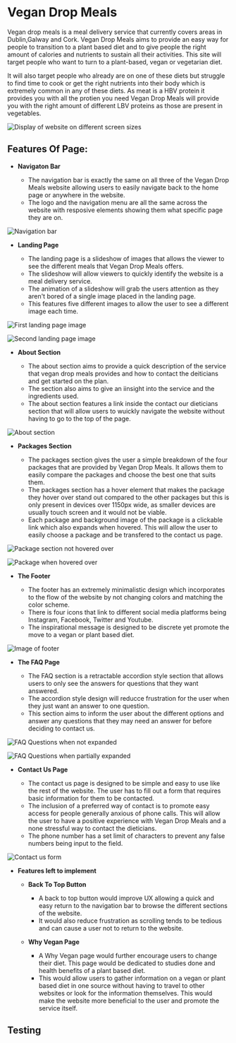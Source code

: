 # **Vegan Drop Meals**
Vegan drop meals is a meal delivery service that currently covers areas in Dublin,Galway and Cork. Vegan Drop Meals aims to provide an easy way for people to transition to a plant based diet and to give people the right amount of calories and nutrients to sustain all their activities. This site will target people who want to turn to a plant-based, vegan or vegetarian diet.

 It will also target people who already are on one of these diets but struggle to find time to cook or get the right nutrients into their body which is extremely common in any of these diets. As meat is a HBV protein it provides you with all the protien you need Vegan Drop Meals will provide you with the right amount of different LBV proteins as those are present in vegetables.

 ![Display of website on different screen sizes](assets/images/device-view.PNG)

 ## Features Of Page:

 - **Navigaton Bar**

   - The navigation bar is exactly the same on all three of the Vegan Drop Meals website allowing users to easily navigate back to the home page or anywhere in the website.
   - The logo and the navigation menu are all the same across the website with resposive elements showing them what specific page they are on.

![Navigation bar](assets/images/nav-bar.PNG)

- **Landing Page**

  - The landing page is a slideshow of images that allows the viewer to see the different meals that Vegan Drop Meals offers.
  - The slideshow will allow viewers to quickly identify the website is a meal delivery service.
  - The animation of a slideshow will grab the users attention as they aren't bored of a single image placed in the landing page.
  - This features five different images to allow the user to see a different image each time.

![First landing page image](assets/images/landing-page1.PNG)

![Second landing page image](assets/images/landing-page2.PNG)

- **About Section**

  - The about section aims to provide a quick description of the service that vegan drop meals provides and how to contact the deiticians and get started on the plan.
  - The section also aims to give an iinsight into the service and the ingredients used.
  - The about section features a link inside the contact our dieticians section that will allow users to wuickly navigate the website without having to go to the top of the page.

![About section](assets/images/about-img.PNG)

- **Packages Section**

  - The packages section gives the user a simple breakdown of the four packages that are provided by Vegan Drop Meals. It allows them to easily compare the packages and choose the best one that suits them.
  - The packages section has a hover element that makes the package they hover over stand out compared to the other packages but this is only present in devices over 1150px wide, as smaller devices are usually touch screen and it would not be viable.
  - Each package and background image of the package is a clickable link which also expands when hovered. This will allow the user to easily choose a package and be transfered to the contact us page.

![Package section not hovered over](assets/images/package-readme.PNG)

![Package when hovered over](assets/images/package-hover.PNG)

- **The Footer**

  - The footer has an extremely minimalistic design which incorporates to the flow of the website by not changing colors and matching the color scheme.
  - There is four icons that link to different social media platforms being Instagram, Facebook, Twitter and Youtube.
  - The inspirational message is designed to be discrete yet promote the move to a vegan or plant based diet.

![Image of footer](assets/images/footer-img.PNG)

- **The FAQ Page**
  
  - The FAQ section is a retractable accordion style section that allows users to only see the answers for questions that they want answered.
  - The accordion style design will reducce frustration for the user when they just want an answer to one question.
  - This section aims to inform the user about the different options and answer any questions that they may need an answer for before deciding to contact us.

![FAQ Questions when not expanded](assets/images/faq-not-expanded.PNG)

![FAQ Questions when partially expanded](assets/images/faq-part-expanded.PNG)

- **Contact Us Page**

  - The contact us page is designed to be simple and easy to use like the rest of the website. The user has to fill out a form that requires basic information for them to be    contacted.
  - The inclusion of a preferred way of contact is to promote easy access for people generally anxious of phone calls. This will allow the user to have a positive experience   with Vegan Drop Meals and a none stressful way to contact the dieticians.
  - The phone number has a set limit of characters to prevent any false numbers being input to the field.

![Contact us form](assets/images/contactus-form.PNG)

- **Features left to implement**

  - **Back To Top Button**

    - A back to top button would improve UX allowing a quick and easy return to the navigation bar to browse the different sections of the website.
    - It would also reduce frustration as scrolling tends to be tedious and can cause a user not to return to the website.

  - **Why Vegan Page**
  
    - A Why Vegan page would further encourage users to change their diet. This page would be dedicated to studies done and health benefits of a plant based diet.
    - This would allow users to gather information on a vegan or plant based diet in one source without having to travel to other websites or look for the information themselves. This would make the website more beneficial to the user and promote the service itself.

## **Testing** 
